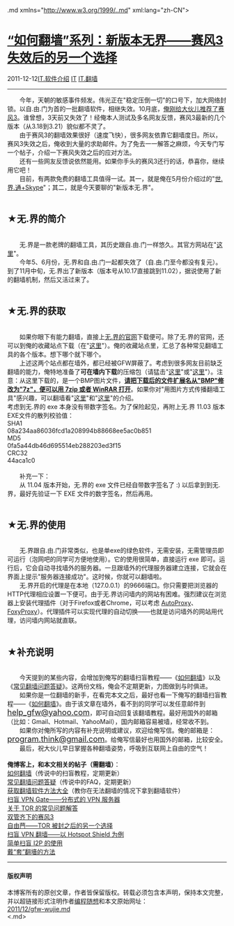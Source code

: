 <!DOCTYPE.md>
.md xmlns="http://www.w3.org/1999/..md" xml:lang="zh-CN">
<head>
<meta http-equiv="Content-Type" content="text.md; charset=utf-8" />
<meta name="generator" content="Python script by program.think@gmail.com" />
<meta name="provider" content="program-think.blogspot.com" />
<link type="text/css" rel="stylesheet" href="../../css/program-think.css" />
<title>“如何翻墙”系列：新版本无界——赛风3失效后的另一个选择 - 编程随想的博客</title>
</head>
<body>
<div id="main" style="width:100%;">
<h1><a href="../../index.md" title="回到首页">“如何翻墙”系列：新版本无界——赛风3失效后的另一个选择</a></h1>
<div class="post-info"><span class="date-header">2011-12-12</span><a href="../../tags/IT.E8BDAFE4BBB6E4BB8BE7BB8D.md" class="tag">IT.软件介绍</a> <a href="../../tags/IT.md" class="tag">IT</a> <a href="../../tags/IT.E7BFBBE5A299.md" class="tag">IT.翻墙</a> </div>
<hr>
<div class="post">
&#12288;&#12288;今年，天朝的敏感事件频发。伟光正在"稳定压倒一切"的口号下，加大网络封锁。以自.由.门为首的一批翻墙软件，相继失效。10月底，<a href="../../2011/10/gfw-psiphon.md" target="_blank">俺刚给大伙儿推荐了赛风3</a>。谁曾想，3天前又失效了！经俺本人测试及多名网友反馈，赛风3最新的几个版本（从3.18到3.21）貌似都不灵了。<br />&#12288;&#12288;由于赛风3的翻墙效果很好（速度飞快），很多网友依靠它翻墙度日。所以，赛风3失效之后，俺收到大量的求助邮件。为了免去一一解答之麻烦，今天专门写一个帖子，介绍一下赛风失效之后的应对方法。<br />&#12288;&#12288;还有一些网友反馈说依然能用。如果你手头的赛风3还行的话，恭喜你，继续用它吧！<br />&#12288;&#12288;目前，有两款免费的翻墙工具值得一试。其一，就是俺在5月份介绍过的"<a href="../../2011/05/through-gfw-with-skype.md" target="_blank">世.界.通+Skype</a>"；其二，就是今天要聊的"新版本无.界"。<!--program-think--><br /><br /><h2>★无.界的简介</h2><br />&#12288;&#12288;无.界是一款老牌的翻墙工具，其历史跟自.由.门一样悠久。其官方网站在"<a href="http://bit.ly/w6Jhfm" target="_blank" rel="nofollow">这里</a>"。<br />&#12288;&#12288;今年5、6月份，无.界和自.由.门一起都失效了（自.由.门至今都没有复元）。到了11月中旬，无.界出了新版本（版本号从10.17直接跳到11.02），据说使用了新的翻墙机制，然后又活过来了。<br /><br /><h2>★无.界的获取</h2><br />&#12288;&#12288;如果你眼下有能力翻墙，直接上<a href="http://bit.ly/w6Jhfm" target="_blank" rel="nofollow">无.界的官网</a>下载便可。除了无.界的官网，还可以到俺的收藏站点下载（在"<a href="https://code.google.com/p/program-think/wiki/Software" target="_blank">这里</a>"）。俺的收藏站点里，汇总了各种常见翻墙工具的各个版本。想下哪个就下哪个。<br />&#12288;&#12288;上述这两个站点都在墙外，都已经被GFW屏蔽了。考虑到很多网友目前缺乏翻墙的能力，俺特地准备了<b>可在墙内下载</b>的压缩包（请猛击"<a href="http://u.sohu.com/download/1/13236809373760565268773" rel="nofollow">这里</a>"或"<a href="http://blob-s-docs.googlegroups.com/docs/OgAAADUiyZO61i6mtrjxagGbJRMIrmg4PkwHQp64y9OEX5hIbK9UlZe1TxmDn9eoO_39afX5flO86Tj5DGTkDf68TfAA15jOjABVOHB4SnZwpt8uAK-7QnqpTSsy" rel="nofollow">这里</a>"）。注意：从这里下载的，是一个BMP图片文件，<u><b>请把下载后的文件扩展名从"BMP"修改为"7z"，便可以用 7zip 或者 WinRAR 打开</b></u>。如果你对"用图片方式传播翻墙工具"感兴趣，可以翻墙看"<a href="../../2011/05/use-image-hide-gfw-tool.md" target="_blank">这里</a>"和"<a href="../../2011/06/use-image-hide-information.md" target="_blank">这里</a>"的介绍。<br />考虑到无.界的 exe 本身没有带数字签名。为了保险起见，再附上无.界 11.03 版本EXE文件的散列校验值：<br />SHA1<br />08a234aa86036fcd1a208994b88668ee5ac0b851<br />MD5<br />0fa5a44db46d695514eb288203ed3f15<br />CRC32<br />44aca1c0<br /><br />&#12288;&#12288;补充一下：<br />&#12288;&#12288;从 11.04 版本开始，无.界的 exe 文件已经自带数字签名了 :) 以后拿到到无.界，最好先验证一下 EXE 文件的数字签名，然后再用。<br /><br /><h2>★无.界的使用</h2><br />&#12288;&#12288;无.界跟自.由.门非常类似，也是单exe的绿色软件，无需安装，无需管理员即可运行（泡网吧的同学可方便地使用）。它的使用很简单，直接运行 exe 即可。运行后，它会自动寻找墙外的服务器。一旦跟墙外的代理服务器建立连接，它就会在界面上提示"服务器连接成功"。这时候，你就可以翻墙啦。<br />&#12288;&#12288;无.界开启的代理是在本地（127.0.0.1）的9666端口。你只需要把浏览器的HTTP代理相应设置一下便可。由于无.界访问墙内的网站有困难。强烈建议在浏览器上安装代理插件（对于Firefox或者Chrome，可以考虑 <a href="https://autoproxy.org/" target="_blank" rel="nofollow">AutoProxy</a>、<a href="http://getfoxyproxy.org/" target="_blank" rel="nofollow">FoxyProxy</a>）。代理插件可以实现代理的自动切换——也就是访问墙外的网站用代理，访问墙内网站就直联。<br /><br /><h2>★补充说明</h2><br />&#12288;&#12288;今天提到的某些内容，会增加到俺写的翻墙扫盲教程——《<a href="../../2009/05/how-to-break-through-gfw.md">如何翻墙</a>》以及《<a href="../../2011/09/gfw-faq.md">常见翻墙问题答疑</a>》。这两份文档，俺会不定期更新，力图做到与时俱进。<br />&#12288;&#12288;如果你是一位翻墙的新手，在看完本文之后，最好也看一下俺写的翻墙扫盲教程——《<a href="../../2009/05/how-to-break-through-gfw.md" target="_blank">如何翻墙</a>》。由于该文章在墙外，看不到的同学可以发任意邮件到 <font size="4"><a href="mailto:help_gfw@yahoo.com" target="_blank">help_gfw@yahoo.com</a></font>，即可自动回复该翻墙教程。最好用国外的邮箱（比如：Gmail、Hotmail、YahooMail），国内邮箱容易被墙，经常收不到。<br />&#12288;&#12288;如果你对俺所写的内容有补充说明或建议，欢迎给俺写信。俺的邮箱是：<font size="4"><a href="mailto:program.think@gmail.com" target="_blank">program.think@gmail.com</a></font>。给俺写信最好也用国外的邮箱，比较安全。<br />&#12288;&#12288;最后，祝大伙儿早日掌握各种翻墙姿势，呼吸到互联网上自由的空气！<br /><br /><b>俺博客上，和本文相关的帖子（需翻墙）</b>：<br /><a href="../../2009/05/how-to-break-through-gfw.md">如何翻墙</a>（传说中的扫盲教程，定期更新）<br /><a href="../../2011/09/gfw-faq.md">常见翻墙问题答疑</a>（传说中的FAQ，定期更新）<br /><a href="../../2011/03/how-to-get-gfw-tools.md">获取翻墙软件方法大全</a>（教你在无法翻墙的情况下拿到翻墙软件）<br /><a href="../../2013/04/gfw-vpngate.md">扫盲 VPN Gate——分布式的 VPN 服务器</a><br /><a href="../../2013/11/tor-faq.md">关于 TOR 的常见问题解答</a><br /><a href="../../2011/10/gfw-psiphon.md">双管齐下的赛风3</a><br /><a href="../../2010/03/choose-free-gate.md">自由菛——TOR 被封之后的另一个选择</a><br /><a href="../../2011/09/gfw-vpn-hotspot-shield.md">扫盲 VPN 翻墙——以 Hotspot Shield 为例</a><br /><a href="../../2012/06/gfw-i2p.md">简单扫盲 I2P 的使用</a><br /><a href="../../2009/09/break-through-gfw-with-tor.md">戴“套”翻墻的方法</a><div class="blogger-post-footer">
</div>
<hr>
<div class="copyright">
<h4>版权声明</h4>
本博客所有的原创文章，作者皆保留版权。转载必须包含本声明，保持本文完整，并以超链接形式注明作者<a href="mailto:program.think@gmail.com">编程随想</a>和本文原始网址：<br>
<a href="2011/12/gfw-wujie.md">2011/12/gfw-wujie.md</a>
</div>
</div>
</body>
<.md>
